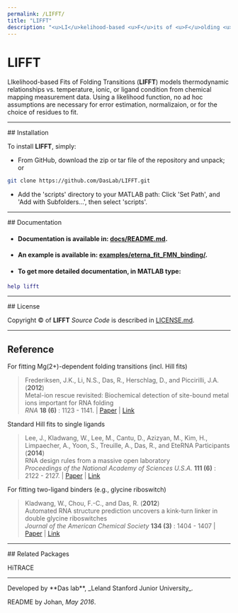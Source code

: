 ```yaml
---
permalink: /LIFFT/
title: "LIFFT"
description: "<u>LI</u>kelihood-based <u>F</u>its of <u>F</u>olding <u>T</u>ransitions"
---
```


# LIFFT


LIkelihood-based Fits of Folding Transitions (**LIFFT**) models thermodynamic relationships vs. temperature, ionic, or ligand condition from chemical mapping measurement data. Using a likelihood function, no ad hoc assumptions are necessary for error estimation, normalizaion, or for the choice of residues to fit.


<hr/>
## Installation

To install **LIFFT**, simply:

- From GitHub, download the zip or tar file of the repository and unpack; or 

```bash
git clone https://github.com/DasLab/LIFFT.git
```

-  Add the 'scripts' directory to your MATLAB path: Click 'Set Path', and 'Add with Subfolders...', then select 'scripts'.


<hr/>
## Documentation

* #### Documentation is available in: [**docs/README.md**](docs/README.md).
* #### An example is available in: [**examples/eterna_fit_FMN_binding/**](examples/eterna_fit_FMN_binding/).
* #### To get more detailed documentation, in MATLAB type:
```MATLAB
help lifft
```

<hr/>
## License

Copyright &copy; of **LIFFT** _Source Code_ is described in [LICENSE.md](https://github.com/DasLab/LIFFT/blob/master/LICENSE.md).

<hr/>

## Reference
For fitting Mg(2+)-dependent folding transitions (incl. Hill fits)<br/>

> Frederiksen, J.K., Li, N.S., Das, R., Herschlag, D., and Piccirilli, J.A. (**2012**)<br/>
> Metal-ion rescue revisited: Biochemical detection of site-bound metal ions important for RNA folding<br/>
> *RNA* **18 (6)** : 1123 - 1141. | [Paper](https://daslab.stanford.edu/site_data/pub_pdf/2012_Frederiksen_RNA.pdf)  |  [Link](http://rnajournal.cshlp.org/content/18/6/1123)<br/>

Standard Hill fits to single ligands<br/>

> Lee, J., Kladwang, W., Lee, M., Cantu, D., Azizyan, M., Kim, H., Limpaecher, A., Yoon, S., Treuille, A., Das, R., and EteRNA Participants (**2014**)<br/>
> RNA design rules from a massive open laboratory<br/>
> *Proceedings of the National Academy of Sciences U.S.A.* **111 (6)** : 2122 - 2127. |  [Paper](https://daslab.stanford.edu/site_data/pub_pdf/2014_Lee_PNAS.pdf)  |  [Link](http://www.pnas.org/content/111/6/2122)<br/>

For fitting two-ligand binders (e.g., glycine riboswitch)<br/>

> Kladwang, W., Chou, F.-C., and Das, R. (**2012**)<br/>
> Automated RNA structure prediction uncovers a kink-turn linker in double glycine riboswitches<br/>
> *Journal of the American Chemical Society* **134 (3)** : 1404 - 1407  |  [Paper](https://daslab.stanford.edu/site_data/pub_pdf/2012_Kladwang_JACS.pdf)  |  [Link](http://pubs.acs.org/doi/abs/10.1021/ja2093508)<br/>

<hr/>
## Related Packages

HiTRACE

<hr/>
Developed by **Das lab**, _Leland Stanford Junior University_.

README by Johan, *May 2016*.

